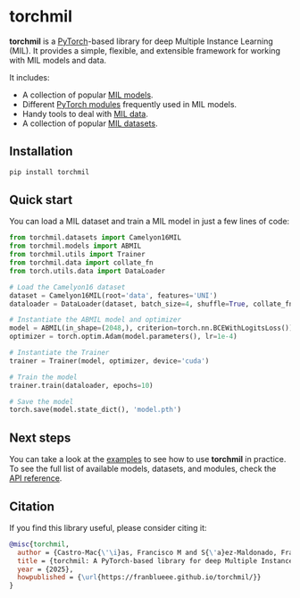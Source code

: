 # torchmil

**torchmil** is a [PyTorch](https://pytorch.org/)-based library for deep Multiple Instance Learning (MIL).
It provides a simple, flexible, and extensible framework for working with MIL models and data.

It includes:

- A collection of popular [MIL models](api/models/index.md).
- Different [PyTorch modules](api/nn/index.md) frequently used in MIL models.
- Handy tools to deal with [MIL data](api/data/index.md).
- A collection of popular [MIL datasets](api/datasets/index.md).

## Installation

```bash
pip install torchmil
```

## Quick start

You can load a MIL dataset and train a MIL model in just a few lines of code:

```python
from torchmil.datasets import Camelyon16MIL
from torchmil.models import ABMIL
from torchmil.utils import Trainer
from torchmil.data import collate_fn
from torch.utils.data import DataLoader

# Load the Camelyon16 dataset
dataset = Camelyon16MIL(root='data', features='UNI')
dataloader = DataLoader(dataset, batch_size=4, shuffle=True, collate_fn=collate_fn)

# Instantiate the ABMIL model and optimizer
model = ABMIL(in_shape=(2048,), criterion=torch.nn.BCEWithLogitsLoss()) # each model has its own criterion
optimizer = torch.optim.Adam(model.parameters(), lr=1e-4)

# Instantiate the Trainer
trainer = Trainer(model, optimizer, device='cuda')

# Train the model
trainer.train(dataloader, epochs=10)

# Save the model
torch.save(model.state_dict(), 'model.pth')
```

## Next steps

You can take a look at the [examples](examples/index.md) to see how to use **torchmil** in practice.
To see the full list of available models, datasets, and modules, check the [API reference](api/index.md).

## Citation

If you find this library useful, please consider citing it:

```bibtex
@misc{torchmil,
  author = {Castro-Mac{\'\i}as, Francisco M and S{\'a}ez-Maldonado, Francisco Javier and Morales Alvarez, Pablo and Molina, Rafael},
  title = {torchmil: A PyTorch-based library for deep Multiple Instance Learning},
  year = {2025},
  howpublished = {\url{https://franblueee.github.io/torchmil/}}
}
```
